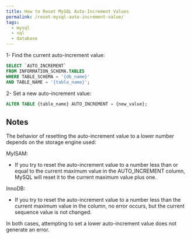 ```yaml
---
title: How to Reset MySQL Auto-Increment Values
permalink: /reset-mysql-auto-increment-value/
tags:
  - mysql
  - sql
  - database
---
```

1- Find the current auto-increment value:

```sql
SELECT `AUTO_INCREMENT`
FROM INFORMATION_SCHEMA.TABLES
WHERE TABLE_SCHEMA = '{db_name}'
AND TABLE_NAME = '{table_name}';
```

2- Set a new auto-increment value:

```sql
ALTER TABLE {table_name} AUTO_INCREMENT = {new_value};
```

## Notes

The behavior of resetting the auto-increment value to a lower number depends on the storage engine used:

MyISAM:
- If you try to reset the auto-increment value to a number less than or equal to the current maximum value in the AUTO_INCREMENT column, MySQL will reset it to the current maximum value plus one.

InnoDB:
- If you try to reset the auto-increment value to a number less than the current maximum value in the column, no error occurs, but the current sequence value is not changed.

In both cases, attempting to set a lower auto-increment value does not generate an error.